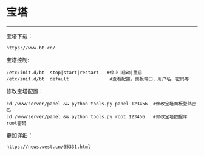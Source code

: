 # 宝塔

---

宝塔下载：

```
https://www.bt.cn/
```

宝塔控制:

```
/etc/init.d/bt  stop|start|restart   #停止|启动|重启
/etc/init.d/bt  default               #查看配置，面板端口、用户名、密码等
```

修改宝塔配置：

```
cd /www/server/panel && python tools.py panel 123456  #修改宝塔面板登陆密码
cd /www/server/panel && python tools.py root 123456   #修改宝塔数据库root密码
```

更加详细：

```
https://news.west.cn/65331.html
```

